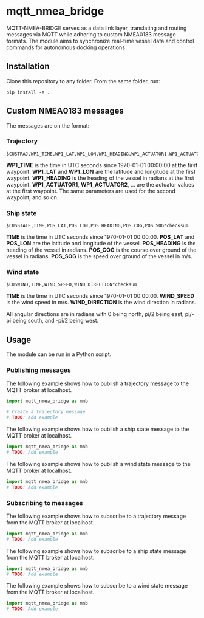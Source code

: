 # mqtt_nmea_bridge
MQTT-NMEA-BRIDGE serves as a data link layer, translating and routing messages via MQTT while adhering to custom NMEA0183 message formats. The module aims to synchronize real-time vessel data and control commands for autonomous docking operations


## Installation

Clone this repository to any folder. From the same folder, run:
```
pip install -e .
```

## Custom NMEA0183 messages
The messages are on the format:

### Trajectory
```
$CUSTRAJ,WP1_TIME,WP1_LAT,WP1_LON,WP1_HEADING,WP1_ACTUATOR1,WP1_ACTUATOR2,...;WP2_TIME,WP2_LAT,WP2_LON,WP2_HEADING,WP2_ACTUATOR1,WP2_ACTUATOR2,...;...*checksum
```

**WP1_TIME** is the time in UTC seconds since 1970-01-01 00:00:00 at the first waypoint. **WP1_LAT** and **WP1_LON** are the latitude and longitude at the first waypoint. **WP1_HEADING** is the heading of the vessel in radians at the first waypoint. **WP1_ACTUATOR1**, **WP1_ACTUATOR2**, ... are the actuator values at the first waypoint. The same parameters are used for the second waypoint, and so on.

### Ship state
```
$CUSSTATE,TIME,POS_LAT,POS_LON,POS_HEADING,POS_COG,POS_SOG*checksum
```

**TIME** is the time in UTC seconds since 1970-01-01 00:00:00. **POS_LAT** and **POS_LON** are the latitude and longitude of the vessel. **POS_HEADING** is the heading of the vessel in radians. **POS_COG** is the course over ground of the vessel in radians. **POS_SOG** is the speed over ground of the vessel in m/s.

### Wind state
```
$CUSWIND,TIME,WIND_SPEED,WIND_DIRECTION*checksum
```

**TIME** is the time in UTC seconds since 1970-01-01 00:00:00. **WIND_SPEED** is the wind speed in m/s. **WIND_DIRECTION** is the wind direction in radians.

All angular directions are in radians with 0 being north, pi/2 being east, pi/-pi being south, and -pi/2 being west.

## Usage
The module can be run in a Python script.

### Publishing messages
The following example shows how to publish a trajectory message to the MQTT broker at localhost.
```python
import mqtt_nmea_bridge as mnb

# Create a trajectory message
# TODO: Add example
```

The following example shows how to publish a ship state message to the MQTT broker at localhost.
```python
import mqtt_nmea_bridge as mnb
# TODO: Add example
```

The following example shows how to publish a wind state message to the MQTT broker at localhost.
```python
import mqtt_nmea_bridge as mnb
# TODO: Add example
```

### Subscribing to messages
The following example shows how to subscribe to a trajectory message from the MQTT broker at localhost.
```python
import mqtt_nmea_bridge as mnb
# TODO: Add example
```

The following example shows how to subscribe to a ship state message from the MQTT broker at localhost.
```python
import mqtt_nmea_bridge as mnb
# TODO: Add example
```

The following example shows how to subscribe to a wind state message from the MQTT broker at localhost.
```python
import mqtt_nmea_bridge as mnb
# TODO: Add example
```